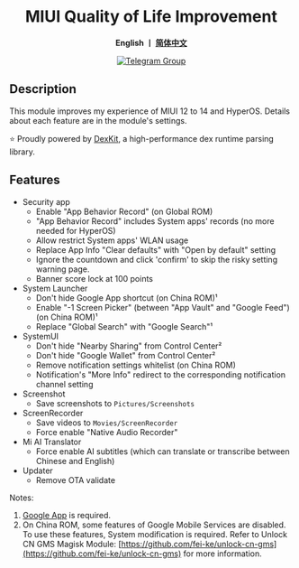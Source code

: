 <div align="center">
   <h1>MIUI Quality of Life Improvement</h1>
   <p>
       <b>English  丨 <a href="https://github.com/Xposed-Modules-Repo/io.github.chsbuffer.miuihelper/blob/main/README.md">简体中文</a></b>
   </p>
   <a href="https://t.me/miuiqol"><img alt="Telegram Group" src="https://img.shields.io/badge/Join-Telegram-blue.svg?logo=telegram"></a>
</div>

## Description

This module improves my experience of MIUI 12 to 14 and HyperOS. Details about each feature are in the module's settings.

⭐ Proudly powered by [DexKit](https://luckypray.org/DexKit/en/), a high-performance dex runtime parsing library.

## Features
- Security app
  - Enable "App Behavior Record" (on Global ROM)
  - "App Behavior Record" includes System apps' records (no more needed for HyperOS)
  - Allow restrict System apps' WLAN usage
  - Replace App Info "Clear defaults" with "Open by default" setting
  - Ignore the countdown and click 'confirm' to skip the risky setting warning page.
  - Banner score lock at 100 points
- System Launcher
  - Don't hide Google App shortcut (on China ROM)¹
  - Enable "-1 Screen Picker" (between "App Vault" and "Google Feed") (on China ROM)¹
  - Replace "Global Search" with "Google Search"¹
- SystemUI
  - Don't hide "Nearby Sharing" from Control Center²
  - Don't hide "Google Wallet" from Control Center²
  - Remove notification settings whitelist (on China ROM)
  - Notification's "More Info" redirect to the corresponding notification channel setting
- Screenshot
  - Save screenshots to `Pictures/Screenshots`
- ScreenRecorder
  - Save videos to `Movies/ScreenRecorder`
  - Force enable "Native Audio Recorder"
- Mi AI Translator
  - Force enable AI subtitles (which can translate or transcribe between Chinese and English)
- Updater
  - Remove OTA validate

Notes:

1. [Google App](https://play.google.com/store/apps/details?id=com.google.android.googlequicksearchbox) is required.
2. On China ROM, some features of Google Mobile Services are disabled. To use these features, System modification is required. Refer to Unlock CN GMS
 Magisk Module: [https://github.com/fei-ke/unlock-cn-gms](https://github.com/fei-ke/unlock-cn-gms) for more information.
